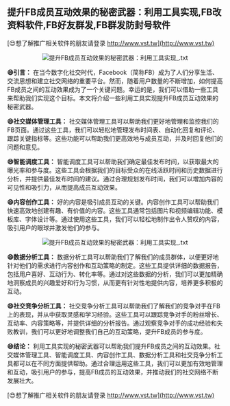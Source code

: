 ## **提升FB成员互动效果的秘密武器：利用工具实现,FB改资料软件,FB好友群发,FB群发防封号软件**

[😍想了解推广相关软件的朋友请登录 http://www.vst.tw](http://www.vst.tw)

 <center><img src="https://vst.tw/MP4/tuiguang/png/7.png" alt="提升FB成员互动效果的秘密武器：利用工具实现_.txt"></center>

**😄引言：**
在当今数字化社交时代，Facebook（简称FB）成为了人们分享生活、交流思想和建立社交网络的重要平台。然而，随着用户数量的不断增加，如何提高FB成员之间的互动效果成为了一个关键问题。幸运的是，我们可以借助一些工具来帮助我们实现这个目标。本文将介绍一些利用工具实现提升FB成员互动效果的秘密武器。

**😄社交媒体管理工具：**
社交媒体管理工具可以帮助我们更好地管理和监控我们的FB页面。通过这些工具，我们可以轻松地管理发布时间表、自动化回复和评论、跟踪关键指标等。这些功能可以帮助我们更高效地与成员互动，并及时回复他们的问题和意见。

**😄智能调度工具：**
智能调度工具可以帮助我们确定最佳发布时间，以获取最大的曝光率和参与度。这些工具会根据我们的目标受众的在线活跃时间和历史数据进行分析，并提供最佳发布时间的建议。通过合理规划发布时间，我们可以增加内容的可见性和吸引力，从而提高成员互动效果。

**😄内容创作工具：**
好的内容是吸引成员互动的关键。内容创作工具可以帮助我们快速高效地创建有趣、有价值的内容。这些工具通常包括图片和视频编辑功能、模板库、字体设计等。通过使用这些工具，我们可以轻松地制作出令人赞叹的内容，吸引用户的眼球并激发他们的参与。

 <center><img src="https://vst.tw/MP4/tuiguang/png/1.png" alt="提升FB成员互动效果的秘密武器：利用工具实现_.txt"></center>

**😄数据分析工具：**
数据分析工具可以帮助我们了解我们的成员群体，以便更好地针对他们的需求进行内容创作和互动策略的制定。这些工具提供详细的数据报告，包括用户喜好、互动行为、转化率等。通过对这些数据的分析，我们可以更加精确地洞察成员的兴趣爱好和行为习惯，从而更有针对性地提供内容，培养更多积极的互动。

**😄社交竞争分析工具：**
社交竞争分析工具可以帮助我们了解我们的竞争对手在FB上的表现，并从中获取灵感和学习经验。这些工具可以跟踪竞争对手的粉丝增长、互动率、内容策略等，并提供详细的分析报告。通过观察竞争对手的成功经验和失败教训，我们可以更好地调整我们自己的互动策略，提升FB成员的参与度。

**😄结论：**
利用工具实现的秘密武器可以帮助我们提升FB成员之间的互动效果。社交媒体管理工具、智能调度工具、内容创作工具、数据分析工具和社交竞争分析工具都可以在不同方面提供帮助。通过合理运用这些工具，我们可以更加有效地管理和互动，吸引用户的参与，提高FB成员的互动效果，并推动我们的社交网络不断发展壮大。

[😍想了解推广相关软件的朋友请登录 http://www.vst.tw](http://www.vst.tw)




